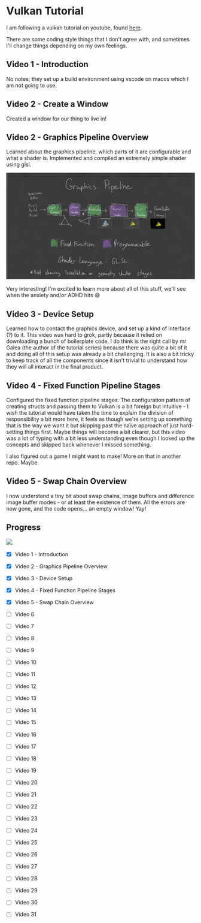 # Vulkan Tutorial
I am following a vulkan tutorial on youtube, found [here](https://www.youtube.com/watch?v=lr93-_cC8v4&list=PL8327DO66nu9qYVKLDmdLW_84-yE4auCR&index=2).

There are some coding style things that I don't agree with, and sometimes I'll change things depending on my own feelings.

## Video 1 - Introduction 
No notes; they set up a build environment using vscode on macos which I am not going to use.

## Video 2 - Create a Window
Created a window for our thing to live in!

## Video 2 - Graphics Pipeline Overview
Learned about the graphics pipeline, which parts of it are configurable and what a shader is. Implemented and compiled an extremely simple shader using glsl.

![Screendump from youtube showing an outline of a graphics pipeline](assets/readme/pipeline.png)

Very interesting! I'm excited to learn more about all of this stuff, we'll see when the anxiety and/or ADHD hits 😅

## Video 3 - Device Setup
Learned how to contact the graphics device, and set up a kind of interface (?) to it. This video was hard to grok, partly because it relied on downloading a bunch of boilerplate code. I do think is the right call by mr Galea (the author of the tutorial series) because there was quite a bit of it and doing all of this setup was already a bit challenging. It is also a bit tricky to keep track of all the components since it isn't trivial to understand how they will all interact in the final product.

## Video 4 - Fixed Function Pipeline Stages
Configured the fixed function pipeline stages. The configuration pattern of creating structs and passing them to Vulkan is a bit foreign but intuitive - I wish the tutorial would have taken the time to explain the division of responsibility a bit more here, it feels as though we're setting up something that is the way we want it but skipping past the naïve approach of just hard-setting things first. Maybe things will become a bit clearer, but this video was a lot of typing with a bit less understanding even though I looked up the concepts and skipped back whenever I missed something.

I also figured out a game I might want to make! More on that in another repo. Maybe.

## Video 5 - Swap Chain Overview
I now understand a tiny bit about swap chains, image buffers and difference image buffer modes - or at least the existence of them. All the errors are now gone, and the code opens... an empty window! Yay!

## Progress

![](https://geps.dev/progress/13)

- [x] Video 1 - Introduction
- [x] Video 2 - Graphics Pipeline Overview
- [x] Video 3 - Device Setup
- [x] Video 4 - Fixed Function Pipeline Stages
- [x] Video 5 - Swap Chain Overview
- [ ] Video 6
- [ ] Video 7
- [ ] Video 8
- [ ] Video 9
- [ ] Video 10
- [ ] Video 11
- [ ] Video 12
- [ ] Video 13
- [ ] Video 14
- [ ] Video 15
- [ ] Video 16
- [ ] Video 17
- [ ] Video 18
- [ ] Video 19
- [ ] Video 20
- [ ] Video 21
- [ ] Video 22
- [ ] Video 23
- [ ] Video 24
- [ ] Video 25
- [ ] Video 26
- [ ] Video 27
- [ ] Video 28
- [ ] Video 29
- [ ] Video 30
- [ ] Video 31


